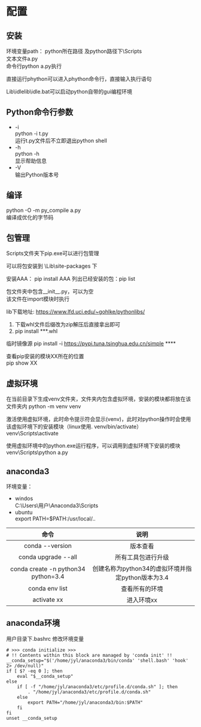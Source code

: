 # 配置

## 安装

环境变量path：  python所在路径 及python路径下\Scripts  
文本文件a.py  
命令行python a.py执行  

直接运行phython可以进入phython命令行，直接输入执行语句  

Lib\idlelib\idle.bat可以启动python自带的gui编程环境

## Python命令行参数  

+ -i  
 python  -i  t.py  
 运行t.py文件后不立即退出python shell
+ -h  
 python  -h  
 显示帮助信息
+ -V  
 输出Python版本号

## 编译

python -O -m py_compile a.py  
编译成优化的字节码

## 包管理

Scripts文件夹下pip.exe可以进行包管理
  
可以将包安装到  \Lib\site-packages 下  

安装AAA： pip install AAA
 列出已经安装的包：pip list

包文件夹中包含__init__.py，可以为空  
该文件在import模块时执行

lib下载地址:
https://www.lfd.uci.edu/~gohlke/pythonlibs/

1. 下载whl文件后缀改为zip解压后直接拿出即可
2. pip install ***.whl

临时镜像源
pip install  -i  https://pypi.tuna.tsinghua.edu.cn/simple   ****

查看pip安装的模块XX所在的位置  
pip show XX

## 虚拟环境

在当前目录下生成venv文件夹，文件夹内包含虚拟环境，安装的模块都将放在该文件夹内
python -m venv venv  

激活使用虚拟环境，此时命令提示符会显示(venv)，此时对python操作时会使用该虚拟环境下的安装模块（linux使用. venv/bin/activate）  
venv\Scripts\activate  

使用虚拟环境中的python.exe运行程序，可以调用到虚拟环境下安装的模块  
venv\Scripts\python  a.py  

## anaconda3

环境变量：  

+ windos  
  C:\Users\用户\Anaconda3\Scripts
+ ubuntu  
  export PATH=$PATH:/usr/local/..

| 命令                                  |  说明                                           |
| :-:                                   |  :-:                                           |  
|conda --version                        |  版本查看                                       |
|conda upgrade --all                    |  所有工具包进行升级                               |
|conda  create -n python34  python=3.4  |  创建名称为python34的虚拟环境并指定python版本为3.4 |
|conda env list                         |  查看所有的环境                                   |
|activate xx                            |  进入环境xx                                      |

## anaconda环境

用户目录下.bashrc 修改环境变量

```
# >>> conda initialize >>>
# !! Contents within this block are managed by 'conda init' !!
__conda_setup="$('/home/jyl/anaconda3/bin/conda' 'shell.bash' 'hook' 2> /dev/null)"
if [ $? -eq 0 ]; then
    eval "$__conda_setup"
else
    if [ -f "/home/jyl/anaconda3/etc/profile.d/conda.sh" ]; then
        . "/home/jyl/anaconda3/etc/profile.d/conda.sh"
    else
        export PATH="/home/jyl/anaconda3/bin:$PATH"
    fi
fi
unset __conda_setup
```
